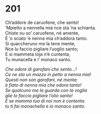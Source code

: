 # 201
  
Ch’addore de caruofene, che sento!  
’Mpietto a nennella mia nce sta ’na schianta.  
Chiste nu so’ caruofene, né amente,  
È ’o sciato ’e nenna mia ch’addora tanto.  
Si quaccheruno me la tene mente,  
Nce lu faccio pigliare l’uoglio santo;  
E si mammeta toja n’è cuntenta,  
Tu munacella e i’ monaco santo.

*Che odore di garofani che sento...!  
Ce ne sta un mazzo in petto a nenna mia!  
Questi non son garofani, né menta:  
è fiato di nenna mia che odora tanto!  
Se qualcuno me la guarda con la voglia  
glie lo faccio pigliare l’olio santo!  
E se mamma tua di noi non è contenta  
tu ti fai monachella e io monaco santo.*


